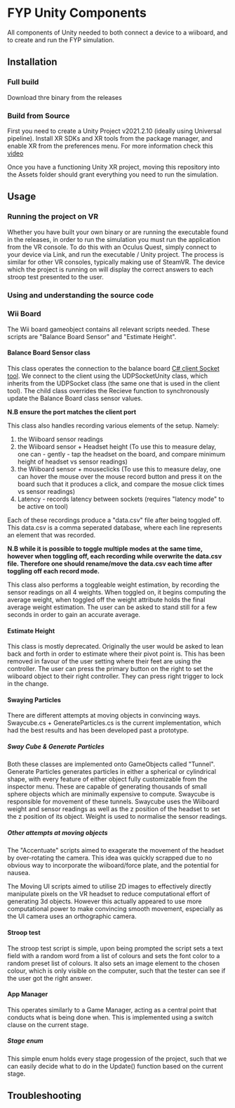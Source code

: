 # FYP Unity Components
All components of Unity needed to both connect a device to a wiiboard, and to create and run the FYP simulation.

## Installation
### Full build
Download thre binary from the releases 
### Build from Source
First you need to create a Unity Project v2021.2.10 (ideally using Universal pipeline). Install XR SDKs and XR tools from the package manager, and enable XR from the preferences menu. For more information check this [video](https://www.youtube.com/watch?v=yxMzAw2Sg5w)

Once you have a functioning Unity XR project, moving this repository into the Assets folder should grant everything you need to run the simulation.


## Usage
### Running the project on VR
Whether you have built your own binary or are running the executable found in the releases, in order to run the simulation you must run the application from the VR console. To do this with an Oculus Quest, simply connect to your device via Link, and run the executable / Unity project. The process is similar for other VR consoles, typically making use of SteamVR. 
The device which the project is running on will display the correct answers to each stroop test presented to the user. 

### Using and understanding the source code

### Wii Board
The Wii board gameobject contains all relevant scripts needed. These scripts are "Balance Board Sensor" and "Estimate Height".

#### Balance Board Sensor class

This class operates the connection to the balance board [C# client Socket tool](https://github.com/colonbrack3t/wiiboard-unity-scripts/tree/main/Wii-Balanceboard-server). We connect to the client using the UDPSocketUnity class, which inherits from the UDPSocket class (the same one that is used in the client tool). The child class overrides the Recieve function to synchronously update the Balance Board class sensor values. 

**N.B ensure the port matches the client port**

This class also handles recording various elements of the setup. Namely:
1) the Wiiboard sensor readings
2) the Wiiboard sensor + Headset height (To use this to measure delay, one can - gently - tap the headset on the board, and compare minimum height of headset vs sensor readings)
3) the Wiiboard sensor + mouseclicks (To use this to measure delay, one can hover the mouse over the mouse record button and press it on the board such that it produces a click, and compare the mosue click times vs sensor readings)
4) Latency - records latency between sockets (requires "latency mode" to be active on tool)

Each of these recordings produce a "data.csv" file after being toggled off. This data.csv is a comma seperated database, where each line represents an element that was recorded. 

**N.B while it is possible to toggle multiple modes at the same time, however when toggling off, each recording while overwrite the data.csv file. Therefore one should rename/move the data.csv each time after toggling off each record mode.**

This class also performs a toggleable weight estimation, by recording the sensor readings on all 4 weights. When toggled on, it begins computing the average weight, when toggled off the weight attribute holds the final average weight estimation. The user can be asked to stand still for a few seconds in order to gain an accurate average. 

#### Estimate Height
This class is mostly deprecated. Originally the user would be asked to lean back and forth in order to estimate where their pivot point is. This has been removed in favour of the user setting where their feet are using the controller. The user can press the primary button on the right to set the wiiboard object to their right controller. They can press right trigger to lock in the change.
#### Swaying Particles
There are different attempts at moving objects in convincing ways. Swaycube.cs + GenerateParticles.cs is the current implementation, which had the best results and has been developed past a prototype.
##### Sway Cube & Generate Particles
Both these classes are implemented onto GameObjects called "Tunnel". Generate Particles generates particles in either a spherical or cylindrical shape, with every feature of either  object fully customizable from the inspector menu. These are capable of generating thousands of small sphere objects which are minimally expensive to compute. Swaycube is responsible for movement of these tunnels. Swaycube uses the Wiiboard weight and sensor readings as well as the z position of the headset to set the z position of its object. Weight is used to normalise the sensor readings.

##### Other attempts at moving objects
The "Accentuate" scripts aimed to exagerate the movement of the headset by over-rotating the camera. This idea was quickly scrapped due to no obvious way to incorporate the wiiboard/force plate, and the potential for nausea.

The Moving UI scripts aimed to utilise 2D images to effectively directly manipulate pixels on the VR headset to reduce computational effort of generating 3d objects. However this actually appeared to use more computational power to make convincing smooth movement, especially as the UI camera uses an orthographic camera.

#### Stroop test 
The stroop test script is simple, upon being prompted the script sets a text field with a random word from a list of colours and sets the font color to a random preset list of colours. It also sets an image element to the chosen colour, which is only visible on the computer, such that the tester can see if the user got the right answer. 
#### App Manager
This operates similarly to a Game Manager,  acting as a central point that conducts what is being done when. This is implemented using a switch clause on the current stage.
##### Stage enum
This simple enum holds every stage progession of the project, such that we can easily decide what to do in the Update() function based on the current stage.

## Troubleshooting
